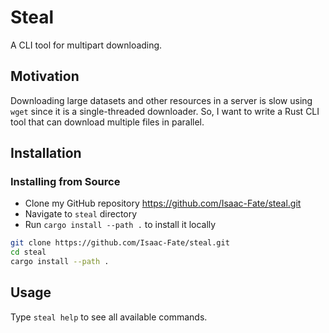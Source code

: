 # Steal

A CLI tool for multipart downloading. 

## Motivation

Downloading large datasets and other resources in a server is slow using `wget` since it is a single-threaded downloader.
So, I want to write a Rust CLI tool that can download multiple files in parallel.

## Installation

### Installing from Source

- Clone my GitHub repository https://github.com/Isaac-Fate/steal.git
- Navigate to `steal` directory
- Run `cargo install --path .` to install it locally

```sh
git clone https://github.com/Isaac-Fate/steal.git
cd steal
cargo install --path .
```

## Usage

Type `steal help` to see all available commands.
